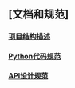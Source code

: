 


## [文档和规范]

#### [项目结构描述](/docs/project_structure.md)
#### [Python代码规范](/docs/python_style_guide.md)
#### [API设计规范](/docs/api_style_guide.md)

